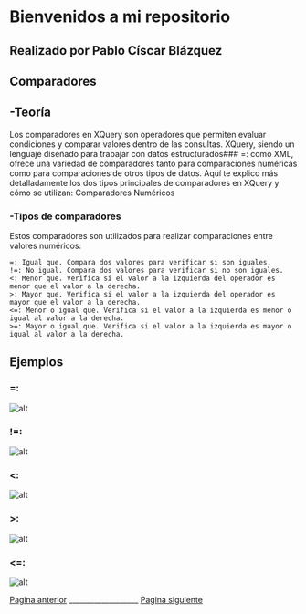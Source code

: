 # Bienvenidos a mi repositorio 
## Realizado por Pablo Císcar Blázquez
##  Comparadores
## -Teoría
Los comparadores en XQuery son operadores que permiten evaluar condiciones y comparar valores dentro de las consultas. XQuery, siendo un lenguaje diseñado para trabajar con datos estructurados### =:  como XML, ofrece una variedad de comparadores tanto para comparaciones numéricas como para comparaciones de otros tipos de datos. Aquí te explico más detalladamente los dos tipos principales de comparadores en XQuery y cómo se utilizan:
Comparadores Numéricos
### -Tipos de comparadores 
Estos comparadores son utilizados para realizar comparaciones entre valores numéricos:

    =: Igual que. Compara dos valores para verificar si son iguales.
    !=: No igual. Compara dos valores para verificar si no son iguales.
    <: Menor que. Verifica si el valor a la izquierda del operador es menor que el valor a la derecha.
    >: Mayor que. Verifica si el valor a la izquierda del operador es mayor que el valor a la derecha.
    <=: Menor o igual que. Verifica si el valor a la izquierda es menor o igual al valor a la derecha.
    >=: Mayor o igual que. Verifica si el valor a la izquierda es mayor o igual al valor a la derecha.

## Ejemplos
### =:  
![alt](docs/capturasPablo/captura1.png)
### !=: 
![alt](docs/capturasPablo/captura2.png)
### <: 
![alt](docs/capturasPablo/captura3.png)
### >: 
![alt](docs/capturasPablo/captura4.png)
### <=: 
![alt](docs/capturasPablo/captura5.png)

[Pagina anterior](./iliaSh.md) ___________________ [Pagina siguiente](./JuanMT.md)